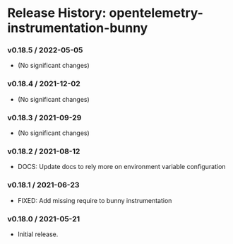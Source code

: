 # Release History: opentelemetry-instrumentation-bunny

### v0.18.5 / 2022-05-05

* (No significant changes)

### v0.18.4 / 2021-12-02

* (No significant changes)

### v0.18.3 / 2021-09-29

* (No significant changes)

### v0.18.2 / 2021-08-12

* DOCS: Update docs to rely more on environment variable configuration 

### v0.18.1 / 2021-06-23

* FIXED: Add missing require to bunny instrumentation 

### v0.18.0 / 2021-05-21

* Initial release.
